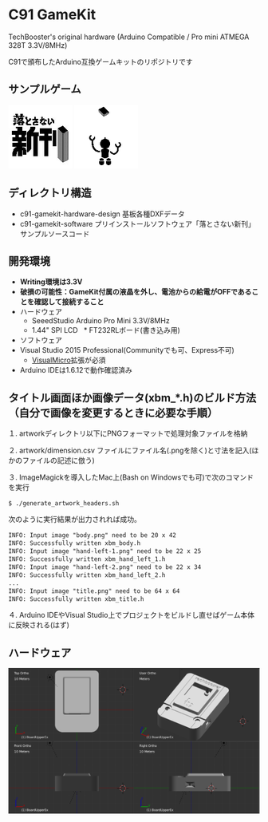 # C91 GameKit 

TechBooster's original hardware  (Arduino Compatible / Pro mini ATMEGA 328T 3.3V/8MHz)

C91で頒布したArduino互換ゲームキットのリポジトリです

## サンプルゲーム
![](c91-gamekit-software/mockup/title.jpg)
![](c91-gamekit-software/mockup/mock.gif)

## ディレクトリ構造

 * c91-gamekit-hardware-design 基板各種DXFデータ
 * c91-gamekit-software プリインストールソフトウェア「落とさない新刊」サンプルソースコード

## 開発環境

 * __Writing環境は3.3V__
 * __破損の可能性：GameKit付属の液晶を外し、電池からの給電がOFFであることを確認して接続すること__
 * ハードウェア
   * SeeedStudio Arduino Pro Mini 3.3V/8MHz
   * 1.44" SPI LCD
   * FT232RLボード(書き込み用) 
 * ソフトウェア
 * Visual Studio 2015 Professional(Communityでも可、Express不可)
   * [VisualMicro](https://marketplace.visualstudio.com/items?itemName=VisualMicro.ArduinoIDEforVisualStudio)拡張が必須
 * Arduino IDEは1.6.12で動作確認済み

## タイトル画面ほか画像データ(xbm_*.h)のビルド方法（自分で画像を変更するときに必要な手順）

１. artworkディレクトリ以下にPNGフォーマットで処理対象ファイルを格納

２. artwork/dimension.csv ファイルにファイル名(.pngを除く)と寸法を記入(ほかのファイルの記述に倣う)

３. ImageMagickを導入したMac上(Bash on Windowsでも可)で次のコマンドを実行

```
$ ./generate_artwork_headers.sh
```

次のように実行結果が出力されれば成功。

```
INFO: Input image "body.png" need to be 20 x 42
INFO: Successfully written xbm_body.h
INFO: Input image "hand-left-1.png" need to be 22 x 25
INFO: Successfully written xbm_hand_left_1.h
INFO: Input image "hand-left-2.png" need to be 22 x 34
INFO: Successfully written xbm_hand_left_2.h
...
INFO: Input image "title.png" need to be 64 x 64
INFO: Successfully written xbm_title.h
```

４. Arduino IDEやVisual Studio上でプロジェクトをビルドし直せばゲーム本体に反映される(はず)

## ハードウェア
![筐体イメージ](c91-gamekit-hardware-design/image.png)
